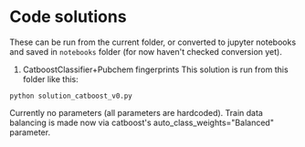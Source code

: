 # Code solutions 
These can be run from the current folder, or converted to jupyter notebooks and saved in `notebooks` folder (for now haven't checked conversion yet).

1. CatboostClassifier+Pubchem fingerprints
This solution is run from this folder like this:
```
python solution_catboost_v0.py
```
Currently no parameters (all parameters are hardcoded).
Train data balancing is made now via catboost's auto_class_weights="Balanced" parameter.